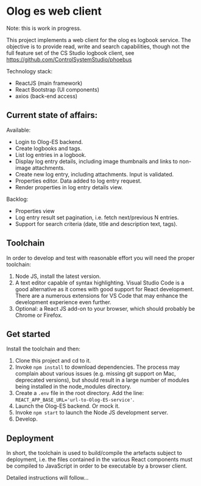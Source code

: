 # Olog es web client

Note: this is work in progress. 

This project implements a web client for the olog es logbook service. The objective is to provide read, write and search capabilities, though not the full feature set of the CS Studio logbook client, see https://github.com/ControlSystemStudio/phoebus

Technology stack:
* ReactJS (main framework)
* React Bootstrap (UI components)
* axios (back-end access)

## Current state of affairs:

Available:
* Login to Olog-ES backend.
* Create logbooks and tags.
* List log entries in a logbook.
* Display log entry details, including image thumbnails and links to non-image attachments.
* Create new log entry, including attachments. Input is validated.
* Properties editor. Data added to log entry request.
* Render properties in log entry details view.

Backlog:
* Properties view
* Log entry result set pagination, i.e. fetch next/previous N entries.
* Support for search criteria (date, title and description text, tags).

## Toolchain

In order to develop and test with reasonable effort you will need the proper toolchain:

1) Node JS, install the latest version.
2) A text editor capable of syntax highlighting. Visual Studio Code is a good alternative as it comes with good support for React development. There are a numerous extensions for VS Code that may enhance the development experience even further.
3) Optional: a React JS add-on to your browser, which should probably be Chrome or Firefox.

## Get started

Install the toolchain and then:

1) Clone this project and cd to it.
2) Invoke ``npm install`` to download dependencies. The process may complain about various issues (e.g. missing git support on Mac, deprecated versions), but should result in a large number of modules being installed in the node_modules directory.
3) Create a ``.env`` file in the root directory. Add the line:
   ``REACT_APP_BASE_URL='url-to-Olog-ES-service'``.
4) Launch the Olog-ES backend. Or mock it.
5) Invoke ``npm start`` to launch the Node JS development server.
6) Develop.

## Deployment

In short, the toolchain is used to build/compile the artefacts subject to deployment, i.e. the files contained in the various React components must be compiled to JavaScript in order to be executable by a browser client. 

Detailed instructions will follow...




